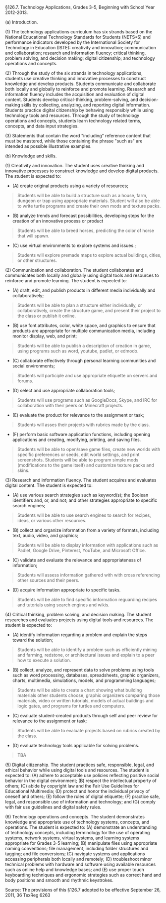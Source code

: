 §126.7. Technology Applications, Grades 3-5, Beginning with School Year 2012-2013.

(a)  Introduction.

(1)  The technology applications curriculum has six strands based on the National Educational Technology Standards for Students (NETS•S) and performance indicators developed by the International Society for Technology in Education (ISTE): creativity and innovation; communication and collaboration; research and information fluency; critical thinking, problem solving, and decision making; digital citizenship; and technology operations and concepts.

(2)  Through the study of the six strands in technology applications, students use creative thinking and innovative processes to construct knowledge and develop products. Students communicate and collaborate both locally and globally to reinforce and promote learning. Research and information fluency includes the acquisition and evaluation of digital content. Students develop critical-thinking, problem-solving, and decision-making skills by collecting, analyzing, and reporting digital information. Students practice digital citizenship by behaving responsibly while using technology tools and resources. Through the study of technology operations and concepts, students learn technology related terms, concepts, and data input strategies.

(3)  Statements that contain the word "including" reference content that must be mastered, while those containing the phrase "such as" are intended as possible illustrative examples.

(b)  Knowledge and skills.

(1)  Creativity and innovation. The student uses creative thinking and innovative processes to construct knowledge and develop digital products. The student is expected to:
   * (A)  create original products using a variety of resources;
   > Students will be able to build a structure such as a house, farm, dungeon or trap using appropriate materials. Student will also be able to write turtle programs and create their own mods and texture packs.

   * (B)  analyze trends and forecast possibilities, developing steps for the creation of an innovative process or product 
   > Students will be able to breed horses, predicting the color of horse that will spawn.

   * (C)  use virtual environments to explore systems and issues.;
   > Students will explore premade maps to explore actual buildings, cities, or other structures.


(2)  Communication and collaboration. The student collaborates and communicates both locally and globally using digital tools and resources to reinforce and promote learning. The student is expected to:
   * (A)  draft, edit, and publish products in different media individually and collaboratively;
   > Students will be able to plan a structure either individually, or collaboratively, create the structure game, and present their project to the class or publish it online.
   
   * (B)  use font attributes, color, white space, and graphics to ensure that products are appropriate for multiple communication media, including monitor display, web, and print;
   > Students will be able to publish a description of creation in game, using programs such as word, youtube, padlet, or edmodo. 

   * (C)  collaborate effectively through personal learning communities and social environments;
   > Students will participle and use appropriate etiquette on servers and forums.

   * (D)  select and use appropriate collaboration tools;
   > Students will use programs such as GoogleDocs, Skype, and IRC for collaboration with their peers on Minecraft projects.

   * (E)  evaluate the product for relevance to the assignment or task;
   > Students will asses their projects with rubrics made by the class.

   * (F)  perform basic software application functions, including opening applications and creating, modifying, printing, and saving files.
   > Students will be able to open/save game files, create new worlds with specific preferences or seeds, edit world settings, and print screenshots. Students will be able to program simple mods (modifications to the game itself) and customize texture packs and skins. 


(3)  Research and information fluency. The student acquires and evaluates digital content. The student is expected to:
   * (A)  use various search strategies such as keyword(s); the Boolean identifiers and, or, and not; and other strategies appropriate to specific search engines;
   > Students will be able to use search engines to search for recipes, ideas, or various other resources.
   
   * (B)  collect and organize information from a variety of formats, including text, audio, video, and graphics;
   > Students will be able to display information with applications such as Padlet, Google Drive, Pinterest, YouTube, and Microsoft Office.
   
   * (C)  validate and evaluate the relevance and appropriateness of information;
   > Students will assess information gathered with with cross referencing other sources and their peers.
   
   * (D)  acquire information appropriate to specific tasks.
   > Students will be able to find specific imformation reguarding recipes and tutorials using search engines and wikis. 

(4)  Critical thinking, problem solving, and decision making. The student researches and evaluates projects using digital tools and resources. The student is expected to:
   * (A)  identify information regarding a problem and explain the steps toward the solution;
   > Students will be able to identify a problem such as efficiently mining and farming, redstone, or architectural issues and explain to a peer how to execute a solution.
   
   * (B)  collect, analyze, and represent data to solve problems using tools such as word processing, databases, spreadsheets, graphic organizers, charts, multimedia, simulations, models, and programming languages;
   > Students will be able to create a chart showing what building materials other students choose, graphic organizers comparing those materials, video or written tutorials, models of actual buildings and logic gates, and programs for turtles and computers.

   * (C)  evaluate student-created products through self and peer review for relevance to the assignment or task; 
   >   Students will be able to evaluate projects based on rubrics created by the class.

   * (D)  evaluate technology tools applicable for solving problems.
   > TBA

(5)  Digital citizenship. The student practices safe, responsible, legal, and ethical behavior while using digital tools and resources. The student is expected to:
   (A)  adhere to acceptable use policies reflecting positive social behavior in the digital environment;
   (B)  respect the intellectual property of others;
   (C)  abide by copyright law and the Fair Use Guidelines for Educational Multimedia;
   (D)  protect and honor the individual privacy of oneself and others;
   (E)  follow the rules of digital etiquette;
   (F)  practice safe, legal, and responsible use of information and technology; and
   (G)  comply with fair use guidelines and digital safety rules.

(6)  Technology operations and concepts. The student demonstrates knowledge and appropriate use of technology systems, concepts, and operations. The student is expected to:
   (A)  demonstrate an understanding of technology concepts, including terminology for the use of operating systems, network systems, virtual systems, and learning systems appropriate for Grades 3-5 learning;
   (B)  manipulate files using appropriate naming conventions; file management, including folder structures and tagging; and file conversions;
   (C)  navigate systems and applications accessing peripherals both locally and remotely;
   (D)  troubleshoot minor technical problems with hardware and software using available resources such as online help and knowledge bases; and
   (E)  use proper touch keyboarding techniques and ergonomic strategies such as correct hand and body positions and smooth and rhythmic keystrokes.

Source: The provisions of this §126.7 adopted to be effective September 26, 2011, 36 TexReg 6263
